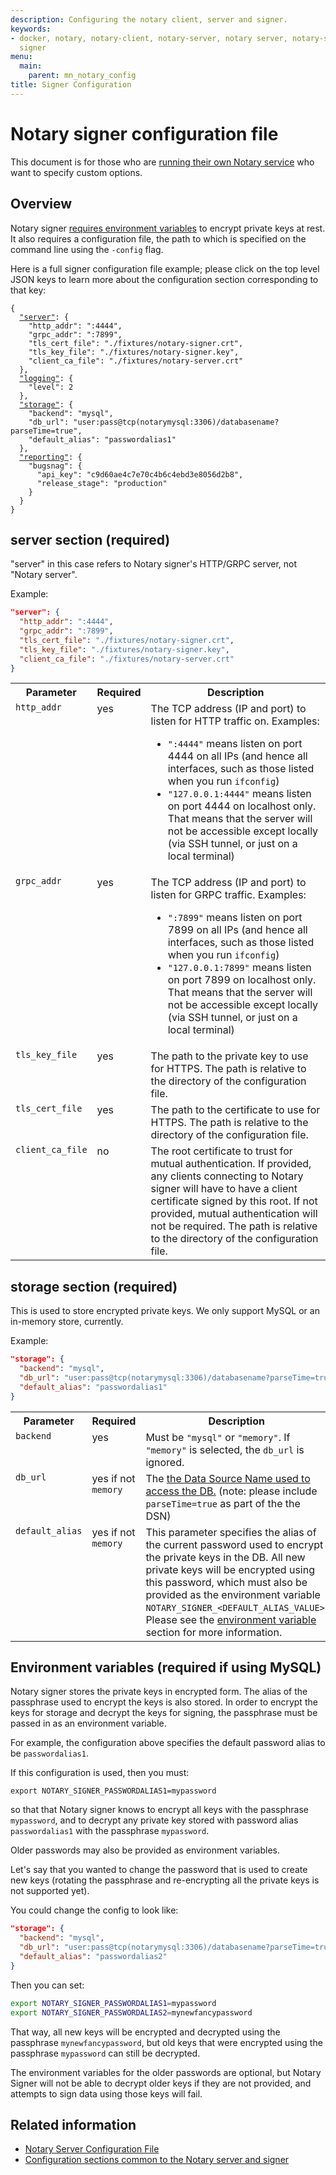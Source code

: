 ```yaml
---
description: Configuring the notary client, server and signer.
keywords:
- docker, notary, notary-client, notary-server, notary server, notary-signer, notary
  signer
menu:
  main:
    parent: mn_notary_config
title: Signer Configuration
---
```


# Notary signer configuration file

This document is for those who are [running their own Notary service](../running_a_service.md) who
want to specify custom options.

## Overview

Notary signer [requires environment variables](#environment-variables-required-if-using-mysql)
to encrypt private keys at rest. It also requires a configuration file, the path to which is
specified on the command line using the `-config` flag.

Here is a full signer configuration file example; please click on the top level JSON keys to
learn more about the configuration section corresponding to that key:

<pre><code class="language-json">{
  <a href="#server-section-required">"server"</a>: {
    "http_addr": ":4444",
    "grpc_addr": ":7899",
    "tls_cert_file": "./fixtures/notary-signer.crt",
    "tls_key_file": "./fixtures/notary-signer.key",
    "client_ca_file": "./fixtures/notary-server.crt"
  },
  <a href="../common-configs/#logging-section-optional">"logging"</a>: {
    "level": 2
  },
  <a href="#storage-section-required">"storage"</a>: {
    "backend": "mysql",
    "db_url": "user:pass@tcp(notarymysql:3306)/databasename?parseTime=true",
    "default_alias": "passwordalias1"
  },
  <a href="../common-configs/#reporting-section-optional">"reporting"</a>: {
    "bugsnag": {
      "api_key": "c9d60ae4c7e70c4b6c4ebd3e8056d2b8",
      "release_stage": "production"
    }
  }
}
</code></pre>

## server section (required)

"server" in this case refers to Notary signer's HTTP/GRPC server, not
"Notary server".

Example:

```json
"server": {
  "http_addr": ":4444",
  "grpc_addr": ":7899",
  "tls_cert_file": "./fixtures/notary-signer.crt",
  "tls_key_file": "./fixtures/notary-signer.key",
  "client_ca_file": "./fixtures/notary-server.crt"
}
```

<table>
	<tr>
		<th>Parameter</th>
		<th>Required</th>
		<th>Description</th>
	</tr>
	<tr>
		<td valign="top"><code>http_addr</code></td>
		<td valign="top">yes</td>
		<td valign="top">The TCP address (IP and port) to listen for HTTP
			traffic on.  Examples:
			<ul>
			<li><code>":4444"</code> means listen on port 4444 on all IPs (and
				hence all interfaces, such as those listed when you run
				<code>ifconfig</code>)</li>
			<li><code>"127.0.0.1:4444"</code> means listen on port 4444 on
				localhost only.  That means that the server will not be
				accessible except locally (via SSH tunnel, or just on a local
				terminal)</li>
			</ul>
		</td>
	</tr>
	<tr>
		<td valign="top"><code>grpc_addr</code></td>
		<td valign="top">yes</td>
		<td valign="top">The TCP address (IP and port) to listen for GRPC
			traffic.  Examples:
			<ul>
			<li><code>":7899"</code> means listen on port 7899 on all IPs (and
				hence all interfaces, such as those listed when you run
				<code>ifconfig</code>)</li>
			<li><code>"127.0.0.1:7899"</code> means listen on port 7899 on
				localhost only.  That means that the server will not be
				accessible except locally (via SSH tunnel, or just on a local
				terminal)</li>
			</ul>
		</td>
	</tr>
	<tr>
		<td valign="top"><code>tls_key_file</code></td>
		<td valign="top">yes</td>
		<td valign="top">The path to the private key to use for
			HTTPS. The path is relative to the directory of the
			configuration file.</td>
	</tr>
	<tr>
		<td valign="top"><code>tls_cert_file</code></td>
		<td valign="top">yes</td>
		<td valign="top">The path to the certificate to use for
			HTTPS. The path is relative to the directory of the
			configuration file.</td>
	</tr>
	<tr>
		<td valign="top"><code>client_ca_file</code></td>
		<td valign="top">no</td>
		<td valign="top">The root certificate to trust for
			mutual authentication. If provided, any clients connecting to
			Notary signer will have to have a client certificate signed by
			this root. If not provided, mutual authentication will not be
			required. The path is relative to the directory of the
			configuration file.</td>
	</tr>
</table>


## storage section (required)

This is used to store encrypted private keys.  We only support MySQL or an
in-memory store, currently.

Example:

```json
"storage": {
  "backend": "mysql",
  "db_url": "user:pass@tcp(notarymysql:3306)/databasename?parseTime=true",
  "default_alias": "passwordalias1"
}
```

<table>
	<tr>
		<th>Parameter</th>
		<th>Required</th>
		<th>Description</th>
	</tr>
	<tr>
		<td valign="top"><code>backend</code></td>
		<td valign="top">yes</td>
		<td valign="top">Must be <code>"mysql"</code> or <code>"memory"</code>.
			If <code>"memory"</code> is selected, the <code>db_url</code>
			is ignored.</td>
	</tr>
	<tr>
		<td valign="top"><code>db_url</code></td>
		<td valign="top">yes if not <code>memory</code></td>
		<td valign="top">The <a href="https://github.com/go-sql-driver/mysql">
			the Data Source Name used to access the DB.</a>
			(note: please include <code>parseTime=true</code> as part of the the DSN)</td>
	</tr>
	<tr>
		<td valign="top"><code>default_alias</code></td>
		<td valign="top">yes if not <code>memory</code></td>
		<td valign="top">This parameter specifies the alias of the current
			password used to encrypt the private keys in the DB.  All new
			private keys will be encrypted using this password, which
			must also be provided as the environment variable
			<code>NOTARY_SIGNER_&lt;DEFAULT_ALIAS_VALUE&gt;</code>.
			Please see the <a href="#environment-variables-required-if-using-mysql">environment variable</a>
			section for more information.</td>
	</tr>
</table>


## Environment variables (required if using MySQL)

Notary signer stores the private keys in encrypted form.
The alias of the passphrase used to encrypt the keys is also stored.  In order
to encrypt the keys for storage and decrypt the keys for signing, the
passphrase must be passed in as an environment variable.

For example, the configuration above specifies the default password alias to be
`passwordalias1`.

If this configuration is used, then you must:

`export NOTARY_SIGNER_PASSWORDALIAS1=mypassword`

so that that Notary signer knows to encrypt all keys with the passphrase
`mypassword`, and to decrypt any private key stored with password alias
`passwordalias1` with the passphrase `mypassword`.

Older passwords may also be provided as environment variables.

Let's say that you wanted to change the password that is used to create new
keys (rotating the passphrase and re-encrypting all the private keys is not
supported yet).

You could change the config to look like:

```json
"storage": {
  "backend": "mysql",
  "db_url": "user:pass@tcp(notarymysql:3306)/databasename?parseTime=true",
  "default_alias": "passwordalias2"
}
```

Then you can set:

```bash
export NOTARY_SIGNER_PASSWORDALIAS1=mypassword
export NOTARY_SIGNER_PASSWORDALIAS2=mynewfancypassword
```

That way, all new keys will be encrypted and decrypted using the passphrase
`mynewfancypassword`, but old keys that were encrypted using the passphrase
`mypassword` can still be decrypted.

The environment variables for the older passwords are optional, but Notary
Signer will not be able to decrypt older keys if they are not provided, and
attempts to sign data using those keys will fail.


## Related information

* [Notary Server Configuration File](server-config.md)
* [Configuration sections common to the Notary server and signer](common-configs.md)
